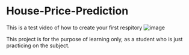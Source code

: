 # House-Price-Prediction
This is a test video of how to create your first respitory
![image](https://encrypted-tbn0.gstatic.com/images?q=tbn:ANd9GcS1Umy8DN4WHkGltrGiYS9PKf0RaRFZo1RyiA&usqp=CAU)

This project is for the purpose of learning only, as a student who is just practicing on the subject.

